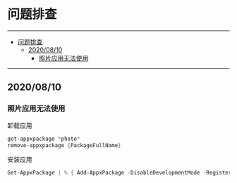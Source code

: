 # 问题排查

---

- [问题排查](#问题排查)
  - [2020/08/10](#20200810)
    - [照片应用无法使用](#照片应用无法使用)

---

## 2020/08/10

### 照片应用无法使用

卸载应用

``` ps1
get-appxpackage *photo*
remove-appxpackage {PackageFullName}
```

安装应用
``` ps1
Get-AppxPackage | % { Add-AppxPackage -DisableDevelopmentMode -Register "$($_.InstallLocation)\AppxManifest.xml" -verbose }
```
